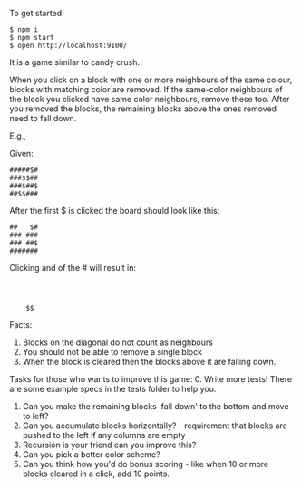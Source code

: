 To get started

```
$ npm i
$ npm start
$ open http://localhost:9100/
```

It is a game similar to candy crush.

When you click on a block with one or more neighbours of the same colour, blocks with matching color are removed.
If the same-color neighbours of the block you clicked have same color neighbours, remove these too.
After you removed the blocks, the remaining blocks above the ones removed need to fall down.

E.g.,

Given:

```
#####$#
###$$##
###$##$
##$$###
```

After the first $ is clicked the board should look like this:

```
##   $#
### ###
### ##$
#######
```

Clicking and of the # will result in:

```



    $$
```
Facts:
1. Blocks on the diagonal do not count as neighbours
2. You should not be able to remove a single block
3. When the block is cleared then the blocks above it are falling down. 

Tasks for those who wants to improve this game:
0. Write more tests! There are some example specs in the tests folder to help you.
1. Can you make the remaining blocks 'fall down' to the bottom and move to left?
2. Can you accumulate blocks horizontally? - requirement that blocks are pushed to the left if any columns are empty
3. Recursion is your friend can you improve this?
4. Can you pick a better color scheme?
5. Can you think how you'd do bonus scoring - like when 10 or more blocks  cleared in a click, add 10 points.
